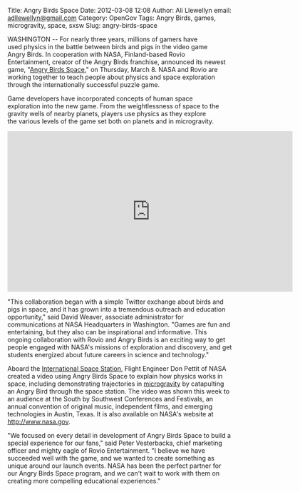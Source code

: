 Title: Angry Birds Space
Date: 2012-03-08 12:08
Author: Ali Llewellyn
email: adllewellyn@gmail.com
Category: OpenGov
Tags: Angry Birds, games, microgravity, space, sxsw
Slug: angry-birds-space

WASHINGTON -- For nearly three years, millions of gamers have
used physics in the battle between birds and pigs in the video game
Angry Birds. In cooperation with NASA, Finland-based Rovio
Entertainment, creator of the Angry Birds franchise, announced its
newest game, "[Angry Birds Space][]," on Thursday, March 8. NASA and
Rovio are working together to teach people about physics and space
exploration through the internationally successful puzzle game.

Game developers have incorporated concepts of human space
exploration into the new game. From the weightlessness of space to the
gravity wells of nearby planets, players use physics as they explore
the various levels of the game set both on planets and in microgravity.

<iframe src="http://www.youtube.com/embed/lxI1L1RiSJQ" frameborder="0" width="640" height="360"></iframe>

"This collaboration began with a simple Twitter exchange about birds and
pigs in space, and it has grown into a tremendous outreach and education
opportunity," said David Weaver, associate administrator for
communications at NASA Headquarters in Washington. "Games are fun and
entertaining, but they also can be inspirational and informative. This
ongoing collaboration with Rovio and Angry Birds is an exciting way to
get people engaged with NASA's missions of exploration and discovery,
and get students energized about future careers in science and
technology."

Aboard the [International Space Station][], Flight Engineer Don Pettit
of NASA created a video using Angry Birds Space to explain how physics
works in space, including demonstrating trajectories in [microgravity][]
by catapulting an Angry Bird through the space station. The video was
shown this week to an audience at the South by Southwest Conferences and
Festivals, an annual convention of original music, independent films,
and emerging technologies in Austin, Texas. It is also available on
NASA's website at http://www.nasa.gov.

"We focused on every detail in development of Angry Birds Space to build
a special experience for our fans," said Peter Vesterbacka, chief
marketing officer and mighty eagle of Rovio Entertainment. "I believe we
have succeeded well with the game, and we wanted to create something as
unique around our launch events. NASA has been the perfect partner for
our Angry Birds Space program, and we can't wait to work with them on
creating more compelling educational experiences."

  [Angry Birds Space]: http://www.angrybirds.com/space
  [International Space Station]: http://www.nasa.gov/station
  [microgravity]: http://www.nasa.gov/microgravity
